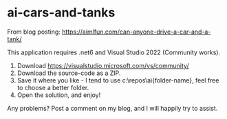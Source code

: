 # ai-cars-and-tanks

From blog posting: https://aimlfun.com/can-anyone-drive-a-car-and-a-tank/

This application requires .net6 and Visual Studio 2022 (Community works).

1. Download https://visualstudio.microsoft.com/vs/community/
2. Download the source-code as a ZIP. 
3. Save it where you like - I tend to use c:\repos\ai\{folder-name}, feel free to choose a better folder.
4. Open the solution, and enjoy!

Any problems? Post a comment on my blog, and I will happily try to assist.
